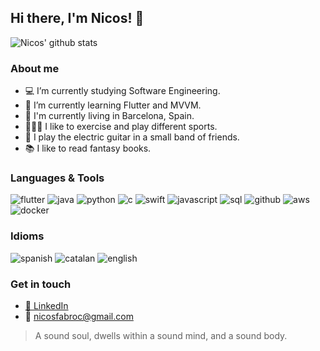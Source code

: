 ## Hi there, I'm Nicos! 👋

![Nicos' github stats](https://github-readme-stats.vercel.app/api?username=nicosfabro&count_private=true&show_icons=true&theme=nord)

### About me
- 💻 I’m currently studying Software Engineering.
- 🌱 I’m currently learning Flutter and MVVM.
- 📌 I'm currently living in Barcelona, Spain.
- 🏃🏽‍♂️ I like to exercise and play different sports.
- 🎸 I play the electric guitar in a small band of friends.
- 📚 I like to read fantasy books.

### Languages & Tools
![flutter](https://img.shields.io/badge/-flutter-blue)
![java](https://img.shields.io/badge/-java-red)
![python](https://img.shields.io/badge/-python-green)
![c](https://img.shields.io/badge/-c-grey)
![swift](https://img.shields.io/badge/-swift-important)
![javascript](https://img.shields.io/badge/-javascript-yellow)
![sql](https://img.shields.io/badge/-sql-9cf)
![github](https://img.shields.io/badge/-github-black)
![aws](https://img.shields.io/badge/-aws-yellow)
![docker](https://img.shields.io/badge/-docker-9cf)

### Idioms
![spanish](https://img.shields.io/badge/-spanish-red)
![catalan](https://img.shields.io/badge/-catalan-yellow)
![english](https://img.shields.io/badge/-english-blue)

### Get in touch
- [💼 LinkedIn](https://www.linkedin.com/in/nicos-fabro/)
- 📩 nicosfabroc@gmail.com

> A sound soul, dwells within a sound mind, and a sound body.
